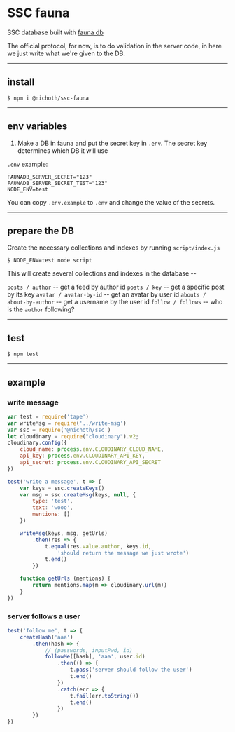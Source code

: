 # SSC fauna

SSC database built with [fauna db](https://fauna.com/)

The official protocol, for now, is to do validation in the server code, in here
we just write what we're given to the DB.

---------------------------------------------------

## install
```
$ npm i @nichoth/ssc-fauna
```

-------------------------------------------------

## env variables
1. Make a DB in fauna and put the secret key in `.env`.
The secret key determines which DB it will use

`.env` example:

```
FAUNADB_SERVER_SECRET="123"
FAUNADB_SERVER_SECRET_TEST="123"
NODE_ENV=test
```

You can copy `.env.example` to `.env` and change the value of the secrets.

--------------------------------------------

## prepare the DB
Create the necessary collections and indexes by running `script/index.js`

```
$ NODE_ENV=test node script
```

This will create several collections and indexes in the database --

`posts / author` -- get a feed by author id
`posts / key` -- get a specific post by its key
`avatar / avatar-by-id` -- get an avatar by user id
`abouts / about-by-author` -- get a username by the user id
`follow / follows` -- who is the `author` following?


----------------------------------------

## test
```
$ npm test
```

---------------------------------------

## example

### write message

```js
var test = require('tape')
var writeMsg = require('../write-msg')
var ssc = require('@nichoth/ssc')
let cloudinary = require("cloudinary").v2;
cloudinary.config({
    cloud_name: process.env.CLOUDINARY_CLOUD_NAME,
    api_key: process.env.CLOUDINARY_API_KEY,
    api_secret: process.env.CLOUDINARY_API_SECRET
})

test('write a message', t => {
    var keys = ssc.createKeys()
    var msg = ssc.createMsg(keys, null, {
        type: 'test',
        text: 'wooo',
        mentions: []
    })

    writeMsg(keys, msg, getUrls)
        .then(res => {
            t.equal(res.value.author, keys.id,
                'should return the message we just wrote')
            t.end()
        })

    function getUrls (mentions) {
        return mentions.map(m => cloudinary.url(m))
    }
})
```

### server follows a user

```js
test('follow me', t => {
    createHash('aaa')
        .then(hash => {
            // (passwords, inputPwd, id)
            followMe([hash], 'aaa', user.id)
                .then(() => {
                    t.pass('server should follow the user')
                    t.end()
                })
                .catch(err => {
                    t.fail(err.toString())
                    t.end()
                })
        })
})
```
